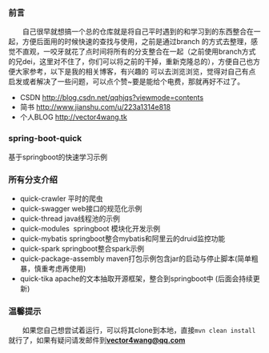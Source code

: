 
### 前言
　　自己很早就想搞一个总的仓库就是将自己平时遇到的和学习到的东西整合在一起，方便后面用的时候快速的查找与使用，之前是通过branch
的方式去整理，感觉不直观，一咬牙就花了点时间将所有的分支整合在一起（之前使用branch方式的兄dei，这里对不住了，你们可以将之前的干掉，重新克隆总的），方便自己也方便大家参考，以下是我的相关博客，有兴趣的
可以去浏览浏览，觉得对自己有点启发或者解决了一些问题，可以点个赞~要是能给个电费，那就再好不过了。

- CSDN http://blog.csdn.net/qqhjqs?viewmode=contents
- 简书 http://www.jianshu.com/u/223a1314e818
- 个人BLOG http://vector4wang.tk

### spring-boot-quick
基于springboot的快速学习示例



### 所有分支介绍

- quick-crawler 平时的爬虫
- quick-swagger web接口的规范化示例
- quick-thread java线程池的示例
- quick-modules  springboot 模块化开发示例
- quick-mybatis springboot整合mybatis和阿里云的druid监控功能
- quick-spark springboot整合spark示例
- quick-package-assembly maven打包示例包含jar的启动与停止脚本(简单粗暴，慎重考虑再使用)
- quick-tika apache的文本抽取开源框架，整合到springboot中
(后面会持续更新)



### 温馨提示
　　如果您自己想尝试着运行，可以将其clone到本地，直接`mvn clean install` 就行了，如果有疑问请发邮件到**vector4wang@qq.com**
